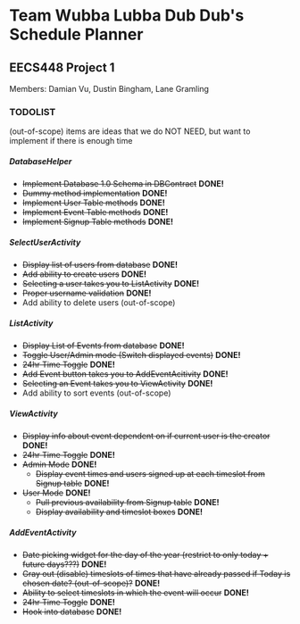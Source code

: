 # Team Wubba Lubba Dub Dub's Schedule Planner

## EECS448 Project 1
Members: Damian Vu, Dustin Bingham, Lane Gramling

### TODOLIST
(out-of-scope) items are ideas that we do NOT NEED, but want to implement if there is enough time

##### DatabaseHelper
- ~~Implement Database 1.0 Schema in DBContract~~ **DONE!**
- ~~Dummy method implementation~~ **DONE!**
- ~~Implement User Table methods~~ **DONE!**
- ~~Implement Event Table methods~~ **DONE!**
- ~~Implement Signup Table methods~~ **DONE!**

##### SelectUserActivity
- ~~Display list of users from database~~ **DONE!**
- ~~Add ability to create users~~ **DONE!**
- ~~Selecting a user takes you to ListActivity~~ **DONE!**
- ~~Proper username validation~~ **DONE!**
- Add ability to delete users (out-of-scope)

##### ListActivity
- ~~Display List of Events from database~~ **DONE!**
- ~~Toggle User/Admin mode (Switch displayed events)~~ **DONE!**
- ~~24hr Time Toggle~~ **DONE!**
- ~~Add Event button takes you to AddEventAcitivity~~ **DONE!**
- ~~Selecting an Event takes you to ViewActivity~~ **DONE!**
- Add ability to sort events (out-of-scope)

##### ViewActivity
- ~~Display info about event dependent on if current user is the creator~~ **DONE!**
- ~~24hr Time Toggle~~ **DONE!**
- ~~Admin Mode~~ **DONE!**
  - ~~Display event times and users signed up at each timeslot from Signup table~~ **DONE!**
- ~~User Mode~~ **DONE!**
  - ~~Pull previous availability from Signup table~~ **DONE!**
  - ~~Display availability and timeslot boxes~~ **DONE!**
  
##### AddEventActivity
- ~~Date picking widget for the day of the year (restrict to only today + future days???)~~ **DONE!**
- ~~Gray out (disable) timeslots of times that have already passed if Today is chosen date? (out-of-scope)?~~ **DONE!**
- ~~Ability to select timeslots in which the event will occur~~ **DONE!**
- ~~24hr Time Toggle~~ **DONE!**
- ~~Hook into database~~ **DONE!**
